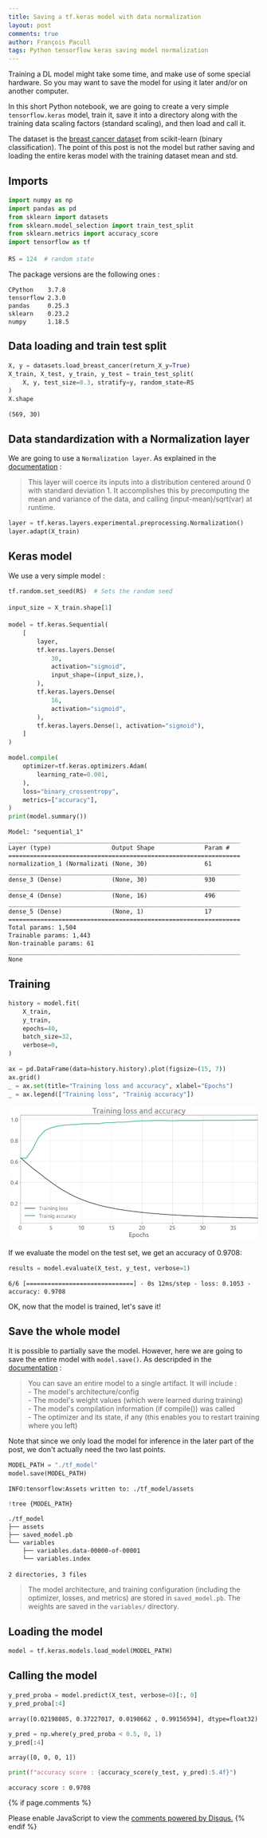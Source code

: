 ```yaml
---
title: Saving a tf.keras model with data normalization
layout: post
comments: true
author: François Pacull
tags: Python tensorflow keras saving model normalization
---
```


Training a DL model might take some time, and make use of some special hardware. So you may want to save the model for using it later and/or on another computer.

In this short Python notebook, we are going to create a very simple `tensorflow.keras` model, train it, save it into a directory along with the training data scaling factors (standard scaling), and then load and call it.

The dataset is the [breast cancer dataset](https://scikit-learn.org/stable/modules/generated/sklearn.datasets.load_breast_cancer.html) from scikit-learn (binary classification). The point of this post is not the model but rather saving and loading the entire keras model with the training dataset mean and std. 

## Imports


```python
import numpy as np
import pandas as pd
from sklearn import datasets
from sklearn.model_selection import train_test_split
from sklearn.metrics import accuracy_score
import tensorflow as tf

RS = 124  # random state
```

The package versions are the following ones :
    
    CPython    3.7.8
    tensorflow 2.3.0
    pandas     0.25.3
    sklearn    0.23.2
    numpy      1.18.5


## Data loading and train test split


```python
X, y = datasets.load_breast_cancer(return_X_y=True)
X_train, X_test, y_train, y_test = train_test_split(
    X, y, test_size=0.3, stratify=y, random_state=RS
)
X.shape
```




    (569, 30)



## Data standardization with a Normalization layer

We are going to use a `Normalization layer`. As explained in the [documentation](https://keras.io/api/layers/preprocessing_layers/core_preprocessing_layers/normalization/) :

> This layer will coerce its inputs into a distribution centered around 0 with standard deviation 1. It accomplishes this by precomputing the mean and variance of the data, and calling (input-mean)/sqrt(var) at runtime.


```python
layer = tf.keras.layers.experimental.preprocessing.Normalization()
layer.adapt(X_train)
```

## Keras model

We use a very simple model :


```python
tf.random.set_seed(RS)  # Sets the random seed

input_size = X_train.shape[1]

model = tf.keras.Sequential(
    [
        layer,
        tf.keras.layers.Dense(
            30,
            activation="sigmoid",
            input_shape=(input_size,),
        ),
        tf.keras.layers.Dense(
            16,
            activation="sigmoid",
        ),
        tf.keras.layers.Dense(1, activation="sigmoid"),
    ]
)
```


```python
model.compile(
    optimizer=tf.keras.optimizers.Adam(
        learning_rate=0.001,
    ),
    loss="binary_crossentropy",
    metrics=["accuracy"],
)
print(model.summary())
```

    Model: "sequential_1"
    _________________________________________________________________
    Layer (type)                 Output Shape              Param #   
    =================================================================
    normalization_1 (Normalizati (None, 30)                61        
    _________________________________________________________________
    dense_3 (Dense)              (None, 30)                930       
    _________________________________________________________________
    dense_4 (Dense)              (None, 16)                496       
    _________________________________________________________________
    dense_5 (Dense)              (None, 1)                 17        
    =================================================================
    Total params: 1,504
    Trainable params: 1,443
    Non-trainable params: 61
    _________________________________________________________________
    None


## Training


```python
history = model.fit(
    X_train,
    y_train,
    epochs=40,
    batch_size=32,
    verbose=0,
)
```


```python
ax = pd.DataFrame(data=history.history).plot(figsize=(15, 7))
ax.grid()
_ = ax.set(title="Training loss and accuracy", xlabel="Epochs")
_ = ax.legend(["Training loss", "Trainig accuracy"])
```


<p align="center">
  <img width="600" src="/img/2021-01-27_01/output_14_0.png" alt="Training loss and accuracy">
</p>
    


If we evaluate the model on the test set, we get an accuracy of 0.9708:


```python
results = model.evaluate(X_test, y_test, verbose=1)
```

    6/6 [==============================] - 0s 12ms/step - loss: 0.1053 - accuracy: 0.9708


OK, now that the model is trained, let's save it!

## Save the whole model

It is possible to partially save the model. However, here we are going to save the entire model with `model.save()`. As descripded in the [documentation](https://www.tensorflow.org/guide/keras/save_and_serialize) :

> You can save an entire model to a single artifact. It will include :  
    - The model's architecture/config  
    - The model's weight values (which were learned during training)  
    - The model's compilation information (if compile()) was called  
    - The optimizer and its state, if any (this enables you to restart training where you left)  

Note that since we only load the model for inference in the later part of the post, we don't actually need the two last points.


```python
MODEL_PATH = "./tf_model"
model.save(MODEL_PATH)
```

    INFO:tensorflow:Assets written to: ./tf_model/assets


```python
!tree {MODEL_PATH}
```
    ./tf_model
    ├── assets
    ├── saved_model.pb
    └── variables
        ├── variables.data-00000-of-00001
        └── variables.index

    2 directories, 3 files


> The model architecture, and training configuration (including the optimizer, losses, and metrics) are stored in `saved_model.pb`. The weights are saved in the `variables/` directory.

## Loading the model


```python
model = tf.keras.models.load_model(MODEL_PATH)
```

## Calling the model


```python
y_pred_proba = model.predict(X_test, verbose=0)[:, 0]
y_pred_proba[:4]
```




    array([0.02198085, 0.37227017, 0.0198662 , 0.99156594], dtype=float32)




```python
y_pred = np.where(y_pred_proba < 0.5, 0, 1)
y_pred[:4]
```




    array([0, 0, 0, 1])




```python
print(f"accuracy score : {accuracy_score(y_test, y_pred):5.4f}")
```

    accuracy score : 0.9708

{% if page.comments %}
<div id="disqus_thread"></div>
<script>

/**
*  RECOMMENDED CONFIGURATION VARIABLES: EDIT AND UNCOMMENT THE SECTION BELOW TO INSERT DYNAMIC VALUES FROM YOUR PLATFORM OR CMS.
*  LEARN WHY DEFINING THESE VARIABLES IS IMPORTANT: https://disqus.com/admin/universalcode/#configuration-variables*/
/*
var disqus_config = function () {
this.page.url = PAGE_URL;  // Replace PAGE_URL with your page's canonical URL variable
this.page.identifier = PAGE_IDENTIFIER; // Replace PAGE_IDENTIFIER with your page's unique identifier variable
};
*/
(function() { // DON'T EDIT BELOW THIS LINE
var d = document, s = d.createElement('script');
s.src = 'https://aetperf-github-io-1.disqus.com/embed.js';
s.setAttribute('data-timestamp', +new Date());
(d.head || d.body).appendChild(s);
})();
</script>
<noscript>Please enable JavaScript to view the <a href="https://disqus.com/?ref_noscript">comments powered by Disqus.</a></noscript>
{% endif %}